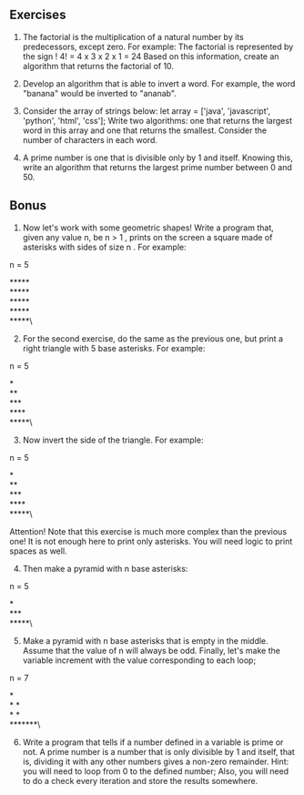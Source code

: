 ## Exercises

1. The factorial is the multiplication of a natural number by its predecessors, except zero. For example:
The factorial is represented by the sign !
4! = 4 x 3 x 2 x 1 = 24
Based on this information, create an algorithm that returns the factorial of 10.

2. Develop an algorithm that is able to invert a word. For example, the word "banana" would be inverted to "ananab".

3. Consider the array of strings below:
let array = ['java', 'javascript', 'python', 'html', 'css'];
Write two algorithms: one that returns the largest word in this array and one that returns the smallest. Consider the number of characters in each word.

4. A prime number is one that is divisible only by 1 and itself. Knowing this, write an algorithm that returns the largest prime number between 0 and 50.

## Bonus

1. Now let's work with some geometric shapes! Write a program that, given any value n, be n > 1 , prints on the screen a square made of asterisks with sides of size n . For example:

n = 5

\*\*\*\*\*\
\*\*\*\*\*\
\*\*\*\*\*\
\*\*\*\*\*\
\*\*\*\*\*\

2. For the second exercise, do the same as the previous one, but print a right triangle with 5 base asterisks. For example:

n = 5

\*\
\*\*\
\*\*\*\
\*\*\*\*\
\*\*\*\*\*\

3. Now invert the side of the triangle. For example:

n = 5

   \*\
   \*\*\
  \*\*\*\
 \*\*\*\*\
\*\*\*\*\*\

Attention! Note that this exercise is much more complex than the previous one! It is not enough here to print only asterisks. You will need logic to print spaces as well.

4. Then make a pyramid with n base asterisks:

n = 5

  \*\
 \*\*\*\
\*\*\*\*\*\

5. Make a pyramid with n base asterisks that is empty in the middle. Assume that the value of n will always be odd. Finally, let's make the variable increment with the value corresponding to each loop;

n = 7

   \*\
  \* \*\
 \*   \*\
\*\*\*\*\*\*\*\

6. Write a program that tells if a number defined in a variable is prime or not.
A prime number is a number that is only divisible by 1 and itself, that is, dividing it with any other numbers gives a non-zero remainder.
Hint: you will need to loop from 0 to the defined number; Also, you will need to do a check every iteration and store the results somewhere.
